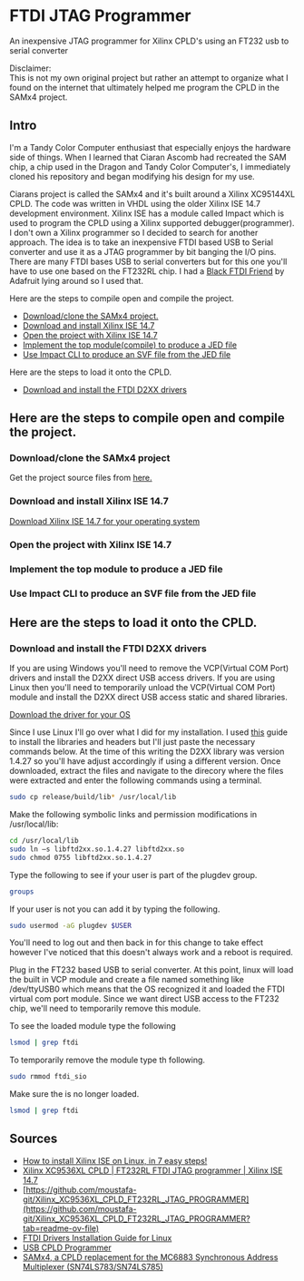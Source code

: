 # FTDI JTAG Programmer
An inexpensive JTAG programmer for Xilinx CPLD's using an FT232 usb to serial converter

Disclaimer:<br>
This is not my own original project but rather an attempt to organize what I found on the internet that ultimately helped me program the CPLD in the SAMx4 project.


## Intro
I'm a Tandy Color Computer enthusiast that especially enjoys the hardware side of things. 
When I learned that Ciaran Ascomb had recreated the SAM chip, a chip used in the Dragon and Tandy Color Computer's,
I immediately cloned his repository and began modifying his design for my use.

Ciarans project is called the SAMx4 and it's built around a Xilinx XC95144XL CPLD. The code was written in VHDL using the older Xilinx ISE 14.7 development environment.
Xilinx ISE has a module called Impact which is used to  program the CPLD using a Xilinx supported debugger(programmer). I don't own a Xilinx programmer so I decided to search for another approach.
The idea is to take an inexpensive FTDI based USB to Serial converter and use it as a JTAG programmer by bit banging the I/O pins.
There are many FTDI bases USB to serial converters but for this one you'll have to use one based on the FT232RL chip. I had a [Black FTDI Friend](https://learn.adafruit.com/ftdi-friend/overview) by Adafruit lying around so I used that.


Here are the steps to compile open and compile the project.

- [Download/clone the SAMx4 project.](#Downloadclone-the-SAMx4-project)
- [Download and install Xilinx ISE 14.7](#Download-and-install-Xilinx-ISE-147)
- [Open the project with Xilinx ISE 14.7](#Open-the-project-with-Xilinx-ISE-147)
- [Implement the top module(compile) to produce a JED file](#Implement-the-top-module-to-produce-a-JED-file)
- [Use Impact CLI to produce an SVF file from the JED file](#Use-Impact-CLI-to-produce-an-SVF-file-from-the-JED-file)


Here are the steps to load it onto the CPLD.
- [Download and install the FTDI D2XX drivers](#Download-and-install-the-FTDI-D2XX-drivers)


## Here are the steps to compile open and compile the project.

  ### Download/clone the SAMx4 project
  Get the project source files from [here.](https://www.6809.org.uk/dragon/samx4/)
  ### Download and install Xilinx ISE 14.7
  [Download Xilinx ISE 14.7 for your operating system](https://www.xilinx.com/downloadNav/vivado-design-tools/archive-ise.html)
  ### Open the project with Xilinx ISE 14.7
  ### Implement the top module to produce a JED file
  ### Use Impact CLI to produce an SVF file from the JED file
  
  ## Here are the steps to load it onto the CPLD.
  ### Download and install the FTDI D2XX drivers
  
  If you are using Windows you'll need to remove the VCP(Virtual COM Port) drivers and install the D2XX direct USB access drivers.
  If you are using Linux then you'll need to temporarily unload the VCP(Virtual COM Port) module and install the D2XX direct USB access static and shared libraries.
  
  [Download the driver for your OS](https://ftdichip.com/drivers/d2xx-drivers/)

  Since I use Linux I'll go over what I did for my installation.
  I used [this](https://ftdichip.com/Support/Documents/AppNotes/AN_220_FTDI_Drivers_Installation_Guide_for_Linux.pdf) guide to install the libraries and headers but I'll just paste the necessary commands below.
At the time of this writing the D2XX library was version 1.4.27 so you'll have adjust accordingly if using a different version.
Once downloaded, extract the files and navigate to the direcory where the files were extracted and enter the following commands using a terminal.
```bash
sudo cp release/build/lib* /usr/local/lib
```
Make the following symbolic links and permission modifications in /usr/local/lib:
```bash
cd /usr/local/lib
sudo ln –s libftd2xx.so.1.4.27 libftd2xx.so
sudo chmod 0755 libftd2xx.so.1.4.27   
```
Type the following to see if your user is part of the plugdev group.
```bash
groups
```
If your user is not you can add it by typing the following.
```bash
sudo usermod -aG plugdev $USER
```
You'll need to log out and then back in for this change to take effect however I've noticed that this doesn't always work and a reboot is required.


Plug in the FT232 based USB to serial converter. At this point, linux will load the built in VCP module and create a file named
something like /dev/ttyUSB0 which means that the OS recognized it and loaded the FTDI virtual com port module. Since we want direct USB access to the FT232 chip, we'll need to temporarily remove this module.

To see the loaded module type the following
```bash
lsmod | grep ftdi
```

To temporarily remove the module type th following.
```bash
sudo rmmod ftdi_sio
```

Make sure the is no longer loaded.
```bash
lsmod | grep ftdi
```
## Sources
- [How to install Xilinx ISE on Linux, in 7 easy steps!](https://youtu.be/yzEIQLQZYpk?si=v6nmZXc6_NBRsofR)
- [Xilinx XC9536XL CPLD | FT232RL FTDI JTAG programmer | Xilinx ISE 14.7](https://youtu.be/UACzPj62klc?si=p1kzB3-zuSgdYw8j)
- [https://github.com/moustafa-git/Xilinx_XC9536XL_CPLD_FT232RL_JTAG_PROGRAMMER](https://github.com/moustafa-git/Xilinx_XC9536XL_CPLD_FT232RL_JTAG_PROGRAMMER?tab=readme-ov-file)
- [FTDI Drivers Installation Guide for Linux](https://ftdichip.com/Support/Documents/AppNotes/AN_220_FTDI_Drivers_Installation_Guide_for_Linux.pdf)
- [USB CPLD Programmer](https://tulip-house.ddo.jp/digital/PROG_CPLD/index.html)
- [SAMx4, a CPLD replacement for the MC6883 Synchronous Address Multiplexer (SN74LS783/SN74LS785)](https://www.6809.org.uk/dragon/samx4/)


